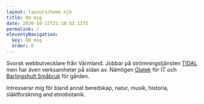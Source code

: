 ```yaml
---
layout: layouts/home.njk
title: Om mig
date: 2020-10-12T21:10:53.137Z
permalink: /
eleventyNavigation:
  key: Om mig
  order: 0
---
```

<section class="block">
  <p>Svorsk webbutvecklare från Värmland. Jobbar på strömningstjänsten <a href="https://tidal.com" target="_blank">TIDAL</a> men har även verksamheter på sidan av. Nämligen <a href="https://glatek.se" target="_blank">Glatek</a> för IT och <a href="https://barlingshult.se" target="_blank">Barlingshult Småbruk</a> för gården.</p>

  Intresserar mig för bland annat beredskap, natur, musik, historia, släktforskning and etnobotanik.
</section>
